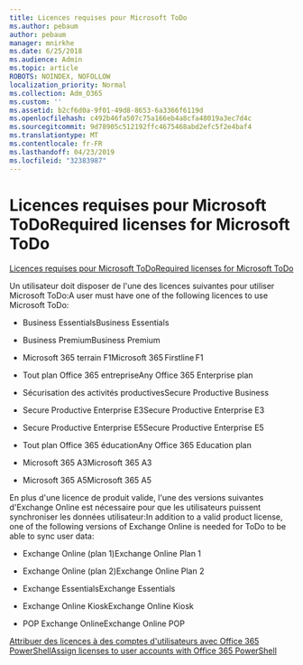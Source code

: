 ```yaml
---
title: Licences requises pour Microsoft ToDo
ms.author: pebaum
author: pebaum
manager: mnirkhe
ms.date: 6/25/2018
ms.audience: Admin
ms.topic: article
ROBOTS: NOINDEX, NOFOLLOW
localization_priority: Normal
ms.collection: Adm_O365
ms.custom: ''
ms.assetid: b2cf6d0a-9f01-49d8-8653-6a3366f6119d
ms.openlocfilehash: c492b46fa507c75a166eb4a8cfa48019a3ec7d4c
ms.sourcegitcommit: 9d78905c512192ffc4675468abd2efc5f2e4baf4
ms.translationtype: MT
ms.contentlocale: fr-FR
ms.lasthandoff: 04/23/2019
ms.locfileid: "32383987"
---
```

# <a name="required-licenses-for-microsoft-todo"></a><span data-ttu-id="04b73-102">Licences requises pour Microsoft ToDo</span><span class="sxs-lookup"><span data-stu-id="04b73-102">Required licenses for Microsoft ToDo</span></span>

[<span data-ttu-id="04b73-103">Licences requises pour Microsoft ToDo</span><span class="sxs-lookup"><span data-stu-id="04b73-103">Required licenses for Microsoft ToDo</span></span>](https://support.office.com/article/381e9d1b-c500-49b5-973e-890fd86528d7.aspx)
  
<span data-ttu-id="04b73-104">Un utilisateur doit disposer de l'une des licences suivantes pour utiliser Microsoft ToDo:</span><span class="sxs-lookup"><span data-stu-id="04b73-104">A user must have one of the following licences to use Microsoft ToDo:</span></span>
  
- <span data-ttu-id="04b73-105">Business Essentials</span><span class="sxs-lookup"><span data-stu-id="04b73-105">Business Essentials</span></span>
    
- <span data-ttu-id="04b73-106">Business Premium</span><span class="sxs-lookup"><span data-stu-id="04b73-106">Business Premium</span></span>
    
- <span data-ttu-id="04b73-107">Microsoft 365 terrain F1</span><span class="sxs-lookup"><span data-stu-id="04b73-107">Microsoft 365 Firstline F1</span></span>
    
- <span data-ttu-id="04b73-108">Tout plan Office 365 entreprise</span><span class="sxs-lookup"><span data-stu-id="04b73-108">Any Office 365 Enterprise plan</span></span>
    
- <span data-ttu-id="04b73-109">Sécurisation des activités productives</span><span class="sxs-lookup"><span data-stu-id="04b73-109">Secure Productive Business</span></span>
    
- <span data-ttu-id="04b73-110">Secure Productive Enterprise E3</span><span class="sxs-lookup"><span data-stu-id="04b73-110">Secure Productive Enterprise E3</span></span>
    
- <span data-ttu-id="04b73-111">Secure Productive Enterprise E5</span><span class="sxs-lookup"><span data-stu-id="04b73-111">Secure Productive Enterprise E5</span></span>
    
- <span data-ttu-id="04b73-112">Tout plan Office 365 éducation</span><span class="sxs-lookup"><span data-stu-id="04b73-112">Any Office 365 Education plan</span></span>
    
- <span data-ttu-id="04b73-113">Microsoft 365 A3</span><span class="sxs-lookup"><span data-stu-id="04b73-113">Microsoft 365 A3</span></span>
    
- <span data-ttu-id="04b73-114">Microsoft 365 A5</span><span class="sxs-lookup"><span data-stu-id="04b73-114">Microsoft 365 A5</span></span>
    
<span data-ttu-id="04b73-115">En plus d'une licence de produit valide, l'une des versions suivantes d'Exchange Online est nécessaire pour que les utilisateurs puissent synchroniser les données utilisateur:</span><span class="sxs-lookup"><span data-stu-id="04b73-115">In addition to a valid product license, one of the following versions of Exchange Online is needed for ToDo to be able to sync user data:</span></span> 
  
- <span data-ttu-id="04b73-116">Exchange Online (plan 1)</span><span class="sxs-lookup"><span data-stu-id="04b73-116">Exchange Online Plan 1</span></span>
    
- <span data-ttu-id="04b73-117">Exchange Online (plan 2)</span><span class="sxs-lookup"><span data-stu-id="04b73-117">Exchange Online Plan 2</span></span>
    
- <span data-ttu-id="04b73-118">Exchange Essentials</span><span class="sxs-lookup"><span data-stu-id="04b73-118">Exchange Essentials</span></span>
    
- <span data-ttu-id="04b73-119">Exchange Online Kiosk</span><span class="sxs-lookup"><span data-stu-id="04b73-119">Exchange Online Kiosk</span></span>
    
- <span data-ttu-id="04b73-120">POP Exchange Online</span><span class="sxs-lookup"><span data-stu-id="04b73-120">Exchange Online POP</span></span>
    
[<span data-ttu-id="04b73-121">Attribuer des licences à des comptes d'utilisateurs avec Office 365 PowerShell</span><span class="sxs-lookup"><span data-stu-id="04b73-121">Assign licenses to user accounts with Office 365 PowerShell</span></span>](https://docs.microsoft.com/office365/enterprise/powershell/assign-licenses-to-user-accounts-with-office-365-powershell )
  

